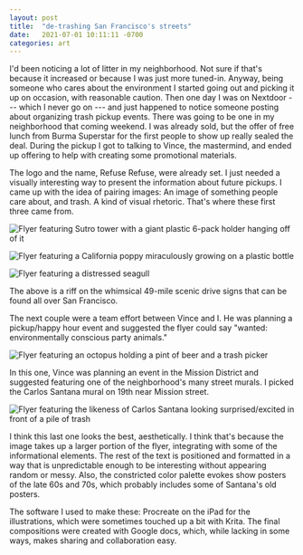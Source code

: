 ```yaml
---
layout: post
title:  "de-trashing San Francisco's streets"
date:   2021-07-01 10:11:11 -0700
categories: art
---
```


I'd been noticing a lot of litter in my neighborhood. Not sure if that's because it increased or because I was just more tuned-in. Anyway, being someone who cares about the environment I started going out and picking it up on occasion, with reasonable caution. Then one day I was on Nextdoor --- which I never go on --- and just happened to notice someone posting about organizing trash pickup events. There was going to be one in my neighborhood that coming weekend. I was already sold, but the offer of free lunch from Burma Superstar for the first people to show up really sealed the deal. During the pickup I got to talking to Vince, the mastermind, and ended up offering to help with creating some promotional materials.

The logo and the name, Refuse Refuse, were already set. I just needed a visually interesting way to present the information about future pickups. I came up with the idea of pairing images: An image of something people care about, and trash. A kind of visual rhetoric. That's where these first three came from.

![Flyer featuring Sutro tower with a giant plastic 6-pack holder hanging off of it](/assets/images/RefuseRefuseFlyer-Sutro.jpg)

![Flyer featuring a California poppy miraculously growing on a plastic bottle](/assets/images/RefuseRefuseFlyer-Poppy.jpg)

![Flyer featuring a distressed seagull](/assets/images/RefuseRefuseFlyer-Seagull.jpg)

The above is a riff on the whimsical 49-mile scenic drive signs that can be found all over San Francisco.

The next couple were a team effort between Vince and I. He was planning a pickup/happy hour event and suggested the flyer could say "wanted: environmentally conscious party animals."

![Flyer featuring an octopus holding a pint of beer and a trash picker](/assets/images/RefuseRefuseFlyer-PartyAnimal.jpg)

In this one, Vince was planning an event in the Mission District and suggested featuring one of the neighborhood's many street murals. I picked the Carlos Santana mural on 19th near Mission street.

![Flyer featuring the likeness of Carlos Santana looking surprised/excited in front of a pile of trash](/assets/images/RefuseRefuseFlyer-Santana.jpg)

I think this last one looks the best, aesthetically. I think that's because the image takes up a larger portion of the flyer, integrating with some of the informational elements. The rest of the text is positioned and formatted in a way that is unpredictable enough to be interesting without appearing random or messy. Also, the constricted color palette evokes show posters of the late 60s and 70s, which probably includes some of Santana's old posters.

The software I used to make these: Procreate on the iPad for the illustrations, which were sometimes touched up a bit with Krita. The final compositions were created with Google docs, which, while lacking in some ways, makes sharing and collaboration easy.
